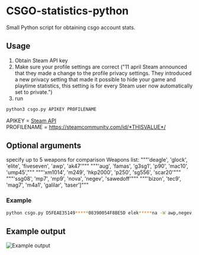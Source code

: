 # CSGO-statistics-python
Small Python script for obtaining csgo account stats.

## Usage
1. Obtain Steam API key
2. Make sure your profile settings are correct ("11 april Steam announced that they made a change to the profile privacy settings. They introduced a new privacy setting that made it possible to hide your game and playtime statistics, this setting is for every Steam user now automatically set to private.")
3. run
```bash
python3 csgo.py APIKEY PROFILENAME
```
APIKEY = [Steam API](https://steamcommunity.com/dev/apikey)  
PROFILENAME = https://steamcommunity.com/id/*THISVALUE*/  
## Optional arguments
specify up to 5 weapons for comparison
Weapons list:
        """'deagle', 'glock', 'elite', 'fiveseven', 'awp', 'ak47'"""
        """'aug', 'famas', 'g3sg1', 'p90', 'mac10', 'ump45',"""
        """'xm1014', 'm249', 'hkp2000', 'p250', 'sg556', 'scar20'"""
        """'ssg08', 'mp7', 'mp9', 'nova', 'negev', 'sawedoff'"""
        """'bizon', 'tec9', 'mag7', 'm4a1', 'galilar', 'taser']"""
### Example 
```bash
python csgo.py D5FEAE35149*****08390054F8BE5D elek*****na -W awp,negev,ak47
```
## Example output
![Example output](https://maciekmajek2.usermd.net/media/Figure_1.png)
